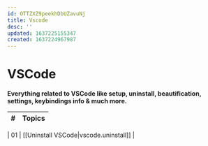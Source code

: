 ```yaml
---
id: OTTZXZ9peekhDbUZavuNj
title: Vscode
desc: ''
updated: 1637225155347
created: 1637224967987
---
```


# VSCode

**Everything related to VSCode like setup, uninstall, beautification, settings, keybindings info & much more.**

| #  | Topics |
|----|-------|

| 01 | [[Uninstall VSCode|vscode.uninstall]] |
